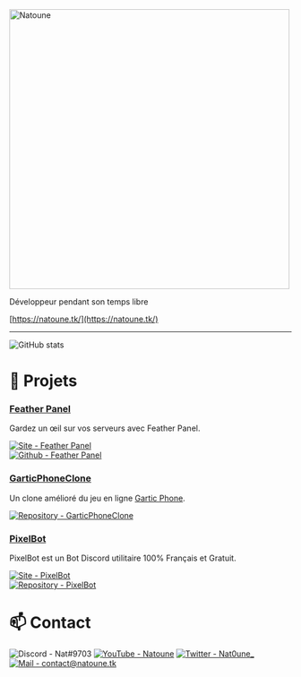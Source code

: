 <img src="https://natoune.tk/natoune.png" alt="Natoune" width="500" />

Développeur pendant son temps libre

[https://natoune.tk/](https://natoune.tk/)  

<hr/>

![GitHub stats](https://github-readme-stats.vercel.app/api?username=natoune&theme=tokyonight)

# 📂 Projets
### [Feather Panel](https://github.com/Natoune/GarticPhoneClone)<br>
Gardez un œil sur vos serveurs avec Feather Panel.
  
[![Site - Feather Panel](https://img.shields.io/badge/-featherpanel.ml-orange)](https://featherpanel.ml)<br>
[![Github - Feather Panel](https://img.shields.io/static/v1?label&message=Github&color=blue&logo=github)](https://github.com/FeatherPanel)  
  
### [GarticPhoneClone](https://github.com/Natoune/GarticPhoneClone)<br>
Un clone amélioré du jeu en ligne [Gartic Phone](https://garticphone.com).
  
[![Repository - GarticPhoneClone](https://img.shields.io/static/v1?label&message=Repository&color=blue&logo=github)](https://github.com/Natoune/GarticPhoneClone)  
  
### [PixelBot](https://pixelbot.tk/)<br>
PixelBot est un Bot Discord utilitaire 100% Français et Gratuit.  
  
[![Site - PixelBot](https://img.shields.io/badge/-pixelbot.tk-orange)](https://pixelbot.tk)<br>
[![Repository - PixelBot](https://img.shields.io/static/v1?label&message=Repository&color=blue&logo=github)](https://github.com/Natoune/PixelBot)  

# 📫 Contact
![Discord - Nat#9703](https://img.shields.io/static/v1?label=Discord&message=Nat%239703&color=7289da)  [![YouTube - Natoune](https://img.shields.io/static/v1?label=YT&message=Natoune&color=red&logo=youtube)](https://www.youtube.com/channel/UCmiUA3YW05-F1rWzhDZMu_w)  [![Twitter - Nat0une_](https://img.shields.io/static/v1?label=Twitter&message=Nat0une_&color=blue&logo=twitter)](https://twitter.com/Nat0une_/)  [![Mail - contact@natoune.tk](https://img.shields.io/static/v1?label=Mail&message=contact@natoune.tk&color=f3b605&logo=gmail)](mailto:contact@natoune.tk)
